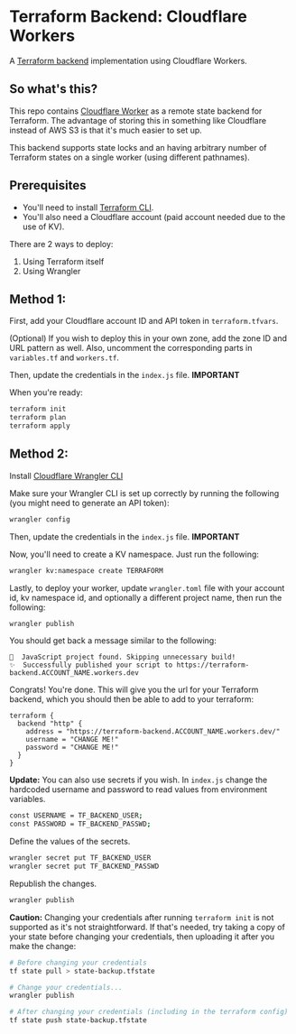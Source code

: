 # Terraform Backend: Cloudflare Workers
A [Terraform backend](https://www.terraform.io/docs/backends/types/http.html) implementation using Cloudflare Workers.

## So what's this?
This repo contains [Cloudflare Worker](https://developers.cloudflare.com/workers/) as a remote state backend for Terraform. The advantage of storing this in something like Cloudflare instead of AWS S3 is that it's much easier to set up.

This backend supports state locks and an having arbitrary number of Terraform states on a single worker (using different pathnames).

## Prerequisites
- You'll need to install [Terraform CLI](https://learn.hashicorp.com/terraform/getting-started/install.html).
- You'll also need a Cloudflare account (paid account needed due to the use of KV).

There are 2 ways to deploy:
1. Using Terraform itself
2. Using Wrangler

## Method 1:

First, add your Cloudflare account ID and API token in `terraform.tfvars`.

(Optional)
If you wish to deploy this in your own zone, add the zone ID and URL pattern as well.
Also, uncomment the corresponding parts in `variables.tf` and `workers.tf`.

Then, update the credentials in the `index.js` file. **IMPORTANT**

When you're ready:

```sh
terraform init
terraform plan
terraform apply
```

## Method 2:
Install [Cloudflare Wrangler CLI](https://github.com/cloudflare/wrangler#installation)

Make sure your Wrangler CLI is set up correctly by running the following (you might need to generate an API token):
```sh
wrangler config
```

Then, update the credentials in the `index.js` file. **IMPORTANT**

Now, you'll need to create a KV namespace. Just run the following:
```sh
wrangler kv:namespace create TERRAFORM
```

Lastly, to deploy your worker, update `wrangler.toml` file with your account id, kv namespace id, and optionally a different project name, then run the following:
```sh
wrangler publish
```

You should get back a message similar to the following:
```
💁  JavaScript project found. Skipping unnecessary build!
✨  Successfully published your script to https://terraform-backend.ACCOUNT_NAME.workers.dev
```

Congrats! You're done. This will give you the url for your Terraform backend, which you should then be able to add to your terraform:
```hcl
terraform {
  backend "http" {
    address = "https://terraform-backend.ACCOUNT_NAME.workers.dev/"
    username = "CHANGE ME!"
    password = "CHANGE ME!"
  }
}
```

**Update:**
You can also use secrets if you wish. In `index.js` change the hardcoded username and password to read values from environment variables.

```sh
const USERNAME = TF_BACKEND_USER;
const PASSWORD = TF_BACKEND_PASSWD;
```

Define the values of the secrets.

```sh
wrangler secret put TF_BACKEND_USER
wrangler secret put TF_BACKEND_PASSWD
```

Republish the changes.
```sh
wrangler publish
```

**Caution:** Changing your credentials after running `terraform init` is not supported as it's not straightforward. If that's needed, try taking a copy of your state before changing your credentials, then uploading it after you make the change:
```sh
# Before changing your credentials
tf state pull > state-backup.tfstate

# Change your credentials...
wrangler publish

# After changing your credentials (including in the terraform config)
tf state push state-backup.tfstate